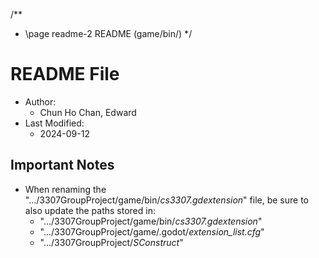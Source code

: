 /**
 * \page readme-2 README (game/bin/)
 */
# README File

* Author:  
  * Chun Ho Chan, Edward  
* Last Modified:  
  * 2024-09-12  

## Important Notes
* When renaming the ".../3307GroupProject/game/bin/*cs3307.gdextension*" file, be sure to also update the paths stored in:  
  * ".../3307GroupProject/game/bin/*cs3307.gdextension*"  
  * ".../3307GroupProject/game/.godot/*extension_list.cfg*"  
  * ".../3307GroupProject/*SConstruct*"